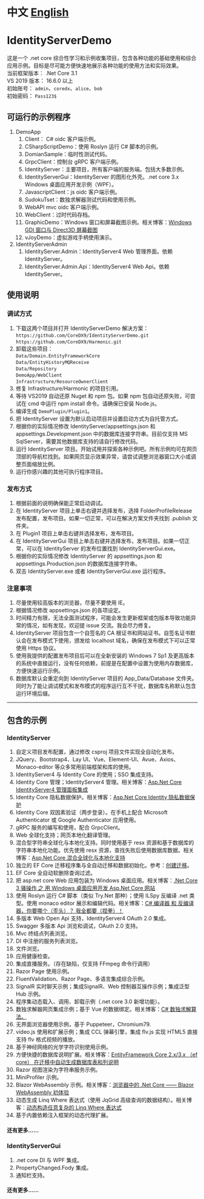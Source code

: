 # 中文 [English](README_EN.md "English")
# IdentityServerDemo
这是一个 .net core 综合性学习和示例收集项目，包含各种功能的基础使用和综合应用示例。目标是尽可能方便快速地展示各种功能的使用方法和实际效果。
<br> 当前框架版本： .Net Core 3.1
<br> VS 2019 版本： 16.6.0 以上
<br> 初始账号： `admin`、`coredx`、`alice`、`bob`
<br> 初始密码： `Pass123$`

## 可运行的示例程序
1. DemoApp
   1.  Client： C# oidc 客户端示例。
   2.  CSharpScriptDemo：使用 Roslyn 运行 C# 脚本的示例。
   3.  DomianSample：临时性测试代码。
   4.  GrpcClient：控制台 gRPC 客户端示例。
   5.  IdentityServer：主要项目，所有客户端的服务端。包括大多数示例。
   6.  IdentityServerGui：IdentityServer 的图形化外壳。.net core 3.x Windows 桌面应用开发示例（WPF）。
   7.  JavascriptClient：js oidc 客户端示例。
   8.  SudokuTset：数独求解器测试代码和使用示例。
   9.  WebAPI mvc oidc 客户端示例。
   10. WebClient：过时代码存档。
   11. GraphicDemo：Windows 窗口和屏幕截图示例。相关博客：[Windows GDI 窗口与 Direct3D 屏幕截图](https://www.cnblogs.com/coredx/p/12422559.html)
   12. vJoyDemo：虚拟游戏手柄使用演示。
2. IdentityServerAdmin
   1.  IdentityServer.Admin：IdentityServer4 Web 管理界面。依赖 IdentityServer。
   2.  IdentityServer.Admin.Api：IdentityServer4 Web Api。依赖 IdentityServer。

## 使用说明
### 调试方式
1. 下载这两个项目并打开 IdentityServerDemo 解决方案： <br>``` https://github.com/CoreDX9/IdentityServerDemo.git ```<br>``` https://github.com/CoreDX9/Harmonic.git ```
2. 卸载这些项目：<br>```Data/Domain.EntityFrameworkCore```<br>```Data/EntityHistoryMQReceive```<br>```Data/Repository```<br>```DemoApp/WebClient```<br>```Infrastructure/ResourceOwnerClient```
3. 修复 Infrastructure/Harmonic 的项目引用。
4. 等待 VS2019 自动还原 Nuget 和 npm 包。如果 npm 包自动还原失败，可尝试在 cmd 中运行 npm install 命令。请确保已安装 Node.js。
5. 编译生成 ```DemoPlugin/Plugin1```。
6. 把 IdentityServer 设置为默认启动项目并设置启动方式为自托管方式。
7. 根据你的实际情况修改 IdentityServer/appsettings.json 和 appsettings.Development.json 中的数据库连接字符串。目前仅支持 MS SqlServer，需要其他数据库支持的请自行修改代码。
8. 运行 IdentityServer 项目。开始试用并探索各种示例吧。所有示例均可在网页顶部的导航栏找到。如果网页显示效果异常，请尝试调整浏览器窗口大小或调整页面缩放比例。
9. 运行你感兴趣的其他可执行程序项目。

### 发布方式
1. 根据前面的说明确保能正常启动调试。
2. 在 IdentityServer 项目上单击右键并选择发布，选择 FolderProfileRelease 发布配置，发布项目。如果一切正常，可以在解决方案文件夹找到 .publish 文件夹。
3. 在 Plugin1 项目上单击右键并选择发布，发布项目。
4. 在 IdentityServerGui 项目上单击右键并选择发布，发布项目。如果一切正常，可以在 IdentityServer 的发布位置找到 IdentityServerGui.exe。
5. 根据你的实际情况修改 IdentityServer 的 appsettings.json 和 appsettings.Production.json 的数据库连接字符串。
6. 双击 IdentityServer.exe 或者 IdentityServerGui.exe 运行程序。

### 注意事项
1. 尽量使用较高版本的浏览器，尽量不要使用 IE。
2. 根据情况修改 appsettings.json 的各项设定。
3. 时间精力有限，无法全面测试程序，可能会发生更新框架或包版本导致功能异常的情况，如有发现，欢迎提 issue 交流。我会尽力修复。
4. IdentityServer 项目包含一个自签名的 CA 根证书和网站证书。自签名证书默认会在发布模式下使用，颁发给 localhost 域名，确保在发布模式下可以正常使用 Https 协议。
5. 使用我提供的配置发布项目后可以在全新安装的 Windows 7 Sp1 及更高版本的系统中直接运行，没有任何依赖，前提是在配置中设置为使用内存数据库，方便快速运行示例。
6. 数据库默认会重定向到 IdentityServer 项目的 App_Data/Database 文件夹。同时为了能让调试模式和发布模式的程序运行互不干扰，数据库名称默认包含运行环境后缀。
---
## 包含的示例
### IdentityServer
1. 自定义项目发布配置，通过修改 csproj 项目文件实现全自动化发布。
2. JQuery、Bootstrap4、Lay UI、Vue、Element-UI、Avue、Axios、Monaco-editor 等众多常用前端框架和库的使用。
3. IdentityServer4 与 Identity Core 的使用；SSO 集成支持。
4. Identity Core 管理；IdentityServer4 管理。相关博客：[Asp.Net Core IdentityServer4 管理面板集成](https://www.cnblogs.com/coredx/p/12318135.html)
5. Identity Core 隐私数据保护。相关博客：[Asp.Net Core Identity 隐私数据保护](https://www.cnblogs.com/coredx/p/12210232.html)
6. Identity Core 双因素验证（两步登录）。在手机上配合 Microsoft Authenticator 或 Google Authenticator 应用使用。
7. gRPC 服务的编写和使用，配合 GrpcClient。
8. Web 全球化支持；网页本地化翻译管理。
9. 混合型字符串全球化与本地化支持。同时使用基于 resx 资源和基于数据库的字符串本地化功能。优先使用 resx 资源，查找失败后使用数据库数据。相关博客：[Asp.Net Core 混合全球化与本地化支持](https://www.cnblogs.com/coredx/p/12271537.html)
10. 独立的 EF Core 迁移程序集与全自动迁移和数据初始化。参考：[创建迁移](src/DemoApp/IdentityServer/EFCoreMigrationReadme.md "创建迁移")。
11. EF Core 全自动软删除查询过滤。
12. 把 asp.net core Web 应用包装为 Windows 桌面应用。相关博客：[.Net Core 3 骚操作 之 用 Windows 桌面应用开发 Asp.Net Core 网站](https://www.cnblogs.com/coredx/p/12031514.html)
13. 使用 Roslyn 运行 C# 脚本（类似 Try.Net 那种）；使用 ILSpy 反编译 .net 类型。使用 monaco editor 展示和编辑代码。相关博客：[C# 编译器 和 反编译器，你要哪个（歪头）？ 我全都要（捏拳）！](https://www.cnblogs.com/coredx/p/12045104.html)
14. 多版本 Web Open Api 支持，IdentityServer4 OAuth 2.0 集成。
15. Swagger 多版本 Api 浏览和调试，OAuth 2.0 支持。
16. Mvc 终结点列表浏览。
17. DI 中注册的服务列表浏览。
18. 文件浏览。
19. 应用健康检查。
20. 集成直播服务。（存在缺陷，仅支持 FFmpeg 命令行调用）
21. Razor Page 使用示例。
22. FluentValidation、Razor Page、多语言集成综合示例。
23. SignalR 实时聊天示例；集成SignalR、Web 控制器互操作示例；集成泛型 Hub 示例。
24. 程序集动态载入、调用、卸载示例（.net core 3.0 新增功能）。
25. 数独求解器网页集成示例；基于 Vue 的数据绑定。相关博客：[C# 数独求解算法。](https://www.cnblogs.com/coredx/p/12173702.html)
26. 无界面浏览器使用示例，基于 Puppeteer，Chromium79.
27. video.js 使用和扩展示例；集成 CCL 弹幕引擎，集成 flv.js 实现 HTML5 直接支持 flv 格式视频的播放。
28. 基于神经网络的光学字符识别使用示例。
29. 方便快捷的数据库说明扩展。相关博客：[EntityFramework Core 2.x/3.x （ef core） 在迁移中自动生成数据库表和列说明](https://www.cnblogs.com/coredx/p/10026783.html)
30. Razor 视图渲染为字符串服务示例。
31. MiniProfiler 示例。
32. Blazor WebAssembly 示例。相关博客：[浏览器中的 .Net Core —— Blazor WebAssembly 初体验](https://www.cnblogs.com/coredx/p/12342936.html)
33. 动态生成 Linq Where 表达式（使用 JqGrid 高级查询的数据结构）。相关博客：[动态构造任意复杂的 Linq Where 表达式](https://www.cnblogs.com/coredx/p/12423929.html)
34. 基于内置依赖注入框架的动态代理扩展。
#### 还有更多……

### IdentityServerGui
1. .net core DI 与 WPF 集成。
2. PropertyChanged.Fody 集成。
3. 通知栏支持。
#### 还有更多……

